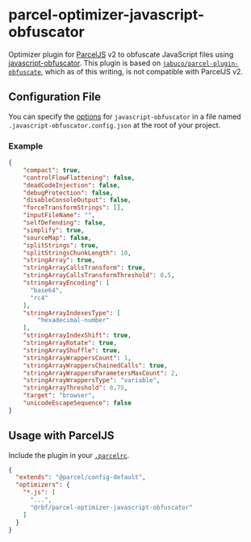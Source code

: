 # parcel-optimizer-javascript-obfuscator

Optimizer plugin for [ParcelJS](https://parceljs.org) v2 to obfuscate JavaScript
files using
[javascript-obfuscator](https://github.com/javascript-obfuscator/javascript-obfuscator).
This plugin is based on
[`jabuco/parcel-plugin-obfuscate`](https://github.com/jabuco/parcel-plugin-obfuscate),
which as of this writing, is not compatible with ParcelJS v2.

## Configuration File

You can specify the
[options](https://github.com/javascript-obfuscator/javascript-obfuscator#javascript-obfuscator-options)
for `javascript-obfuscator` in a file named `.javascript-obfuscator.config.json`
at the root of your project.

### Example

```json
{
    "compact": true,
    "controlFlowFlattening": false,
    "deadCodeInjection": false,
    "debugProtection": false,
    "disableConsoleOutput": false,
    "forceTransformStrings": [],
    "inputFileName": "",
    "selfDefending": false,
    "simplify": true,
    "sourceMap": false,
    "splitStrings": true,
    "splitStringsChunkLength": 10,
    "stringArray": true,
    "stringArrayCallsTransform": true,
    "stringArrayCallsTransformThreshold": 0.5,
    "stringArrayEncoding": [
      "base64",
      "rc4"
    ],
    "stringArrayIndexesType": [
        "hexadecimal-number"
    ],
    "stringArrayIndexShift": true,
    "stringArrayRotate": true,
    "stringArrayShuffle": true,
    "stringArrayWrappersCount": 1,
    "stringArrayWrappersChainedCalls": true,
    "stringArrayWrappersParametersMaxCount": 2,
    "stringArrayWrappersType": "variable",
    "stringArrayThreshold": 0.75,
    "target": "browser",
    "unicodeEscapeSequence": false
}
```

## Usage with ParcelJS

Include the plugin in your [`.parcelrc`](https://parceljs.org/features/plugins/#optimizers).

```json
{
  "extends": "@parcel/config-default",
  "optimizers": {
    "*.js": [
      "...",
      "@rbf/parcel-optimizer-javascript-obfuscator"
    ]
  }
}
```
